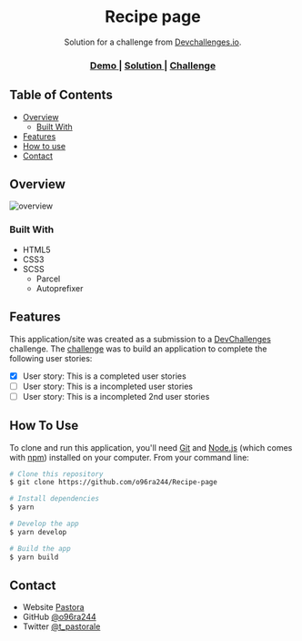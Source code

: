 <!-- Please update value in the {}  -->

<h1 align="center">Recipe page</h1>

<div align="center">
   Solution for a challenge from  <a href="http://devchallenges.io" target="_blank">Devchallenges.io</a>.
</div>

<div align="center">
  <h3>
    <a href="https://recipe-page-4b7b6d.netlify.app">
      Demo
    </a>
    <span> | </span>
    <a href="https://devchallenges.io/solutions/0qsvEdOIp26u82CPSpAs">
      Solution
    </a>
    <span> | </span>
    <a href="https://devchallenges.io/challenges/OEKdUZ6xs0h99C38XVht">
      Challenge
    </a>
  </h3>
</div>

<!-- TABLE OF CONTENTS -->

## Table of Contents

- [Overview](#overview)
  - [Built With](#built-with)
- [Features](#features)
- [How to use](#how-to-use)
- [Contact](#contact)

<!-- OVERVIEW -->

## Overview

![overview](https://user-images.githubusercontent.com/15275398/94401899-3cbab500-01a6-11eb-8381-9b1267b3ca02.jpg)

### Built With

<!-- This section should list any major frameworks that you built your project using. Here are a few examples.-->

- HTML5
- CSS3
- SCSS
    - Parcel
    - Autoprefixer

## Features

<!-- List the features of your application or follow the template. Don't share the figma file here :) -->

This application/site was created as a submission to a [DevChallenges](https://devchallenges.io/challenges) challenge. The [challenge](https://devchallenges.io/challenges/TtUjDt19eIHxNQ4n5jps) was to build an application to complete the following user stories:

- [x] User story: This is a completed user stories
- [ ] User story: This is a incompleted user stories
- [ ] User story: This is a incompleted 2nd user stories

## How To Use

To clone and run this application, you'll need [Git](https://git-scm.com) and [Node.js](https://nodejs.org/en/download/) (which comes with [npm](http://npmjs.com)) installed on your computer. From your command line:

```bash
# Clone this repository
$ git clone https://github.com/o96ra244/Recipe-page

# Install dependencies
$ yarn

# Develop the app
$ yarn develop

# Build the app
$ yarn build
```

## Contact

- Website [Pastora](https://pastora.jp/)
- GitHub [@o96ra244](https://github.com/o96ra244)
- Twitter [@t_pastorale](https://twitter.com/t_pastorale)
